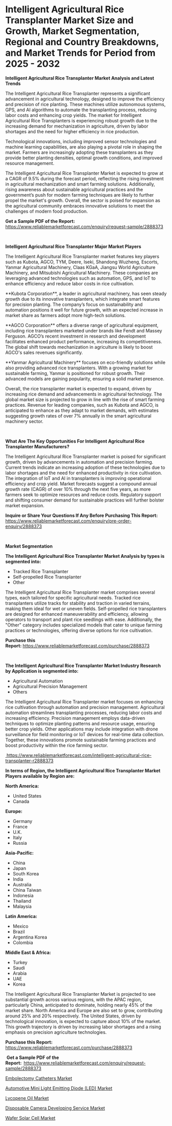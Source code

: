 <p><h1>Intelligent Agricultural Rice Transplanter Market Size and Growth, Market Segmentation, Regional and Country Breakdowns, and Market Trends for Period from 2025 -  2032</h1></p><p><strong>Intelligent Agricultural Rice Transplanter Market Analysis and Latest Trends</strong></p>
<p><p>The Intelligent Agricultural Rice Transplanter represents a significant advancement in agricultural technology, designed to improve the efficiency and precision of rice planting. These machines utilize autonomous systems, GPS, and AI algorithms to automate the transplanting process, reducing labor costs and enhancing crop yields. The market for Intelligent Agricultural Rice Transplanters is experiencing robust growth due to the increasing demand for mechanization in agriculture, driven by labor shortages and the need for higher efficiency in rice production. </p><p>Technological innovations, including improved sensor technologies and machine learning capabilities, are also playing a pivotal role in shaping the market. Farmers are increasingly adopting these transplanters as they provide better planting densities, optimal growth conditions, and improved resource management. </p><p>The Intelligent Agricultural Rice Transplanter Market is expected to grow at a CAGR of 9.5% during the forecast period, reflecting the rising investment in agricultural mechanization and smart farming solutions. Additionally, rising awareness about sustainable agricultural practices and the government’s push for modern farming techniques are likely to further propel the market's growth. Overall, the sector is poised for expansion as the agricultural community embraces innovative solutions to meet the challenges of modern food production.</p></p>
<p><strong>Get a Sample PDF of the Report:&nbsp;</strong> <a href="https://www.reliablemarketforecast.com/enquiry/request-sample/2888373?utm_campaign=1893&utm_medium=2&utm_source=Github&utm_content=ia&utm_term=14032025&utm_id=intelligent-agricultural-rice-transplanter">https://www.reliablemarketforecast.com/enquiry/request-sample/2888373</a></p>
<p>&nbsp;</p>
<p><strong>Intelligent Agricultural Rice Transplanter Major Market Players</strong></p>
<p><p>The Intelligent Agricultural Rice Transplanter market features key players such as Kubota, AGCO, TYM, Deere, Iseki, Shandong Wuzheng, Escorts, Yanmar Agricultural Machinery, Claas KGaA, Jiangsu World Agriculture Machinery, and Mitsubishi Agricultural Machinery. These companies are leveraging advanced technologies such as automation, GPS, and IoT to enhance efficiency and reduce labor costs in rice cultivation.</p><p>**Kubota Corporation**, a leader in agricultural machinery, has seen steady growth due to its innovative transplanters, which integrate smart features for precision planting. The company’s focus on sustainability and automation positions it well for future growth, with an expected increase in market share as farmers adopt more high-tech solutions.</p><p>**AGCO Corporation** offers a diverse range of agricultural equipment, including rice transplanters marketed under brands like Fendt and Massey Ferguson. AGCO’s recent investment in research and development facilitates enhanced product performance, increasing its competitiveness. The global shift towards mechanization in agriculture is likely to boost AGCO's sales revenues significantly.</p><p>**Yanmar Agricultural Machinery** focuses on eco-friendly solutions while also providing advanced rice transplanters. With a growing market for sustainable farming, Yanmar is positioned for robust growth. Their advanced models are gaining popularity, ensuring a solid market presence.</p><p>Overall, the rice transplanter market is expected to expand, driven by increasing rice demand and advancements in agricultural technology. The global market size is projected to grow in line with the rise of smart farming practices. Revenue for leading companies, such as Kubota and AGCO, is anticipated to enhance as they adapt to market demands, with estimates suggesting growth rates of over 7% annually in the smart agricultural machinery sector.</p></p>
<p>&nbsp;</p>
<p><strong>What Are The Key Opportunities For Intelligent Agricultural Rice Transplanter Manufacturers?</strong></p>
<p><p>The Intelligent Agricultural Rice Transplanter market is poised for significant growth, driven by advancements in automation and precision farming. Current trends indicate an increasing adoption of these technologies due to labor shortages and the need for enhanced productivity in rice cultivation. The integration of IoT and AI in transplanters is improving operational efficiency and crop yield. Market forecasts suggest a compound annual growth rate (CAGR) of over 10% through the next five years, as more farmers seek to optimize resources and reduce costs. Regulatory support and shifting consumer demand for sustainable practices will further bolster market expansion.</p></p>
<p><strong>Inquire or Share Your Questions If Any Before Purchasing This Report:</strong> <a href="https://www.reliablemarketforecast.com/enquiry/pre-order-enquiry/2888373?utm_campaign=1893&utm_medium=2&utm_source=Github&utm_content=ia&utm_term=14032025&utm_id=intelligent-agricultural-rice-transplanter">https://www.reliablemarketforecast.com/enquiry/pre-order-enquiry/2888373</a></p>
<p>&nbsp;</p>
<p><strong>Market Segmentation</strong></p>
<p><strong>The Intelligent Agricultural Rice Transplanter Market Analysis by types is segmented into:</strong></p>
<p><ul><li>Tracked Rice Transplanter</li><li>Self-propelled Rice Transplanter</li><li>Other</li></ul></p>
<p><p>The Intelligent Agricultural Rice Transplanter market comprises several types, each tailored for specific agricultural needs. Tracked rice transplanters utilize tracks for stability and traction in varied terrains, making them ideal for wet or uneven fields. Self-propelled rice transplanters are designed for enhanced maneuverability and efficiency, allowing operators to transport and plant rice seedlings with ease. Additionally, the "Other" category includes specialized models that cater to unique farming practices or technologies, offering diverse options for rice cultivation.</p></p>
<p><strong>Purchase this Report:&nbsp;</strong><a href="https://www.reliablemarketforecast.com/purchase/2888373?utm_campaign=1893&utm_medium=2&utm_source=Github&utm_content=ia&utm_term=14032025&utm_id=intelligent-agricultural-rice-transplanter">https://www.reliablemarketforecast.com/purchase/2888373</a></p>
<p>&nbsp;</p>
<p><strong>The Intelligent Agricultural Rice Transplanter Market Industry Research by Application is segmented into:</strong></p>
<p><ul><li>Agricultural Automation</li><li>Agricultural Precision Management</li><li>Others</li></ul></p>
<p><p>The Intelligent Agricultural Rice Transplanter market focuses on enhancing rice cultivation through automation and precision management. Agricultural automation streamlines transplanting processes, reducing labor costs and increasing efficiency. Precision management employs data-driven techniques to optimize planting patterns and resource usage, ensuring better crop yields. Other applications may include integration with drone surveillance for field monitoring or IoT devices for real-time data collection. Together, these innovations promote sustainable farming practices and boost productivity within the rice farming sector.</p></p>
<p><a href="https://www.reliablemarketforecast.com/intelligent-agricultural-rice-transplanter-r2888373?utm_campaign=1893&utm_medium=2&utm_source=Github&utm_content=ia&utm_term=14032025&utm_id=intelligent-agricultural-rice-transplanter">&nbsp;https://www.reliablemarketforecast.com/intelligent-agricultural-rice-transplanter-r2888373</a></p>
<p><strong>In terms of Region, the Intelligent Agricultural Rice Transplanter Market Players available by Region are:</strong></p>
<p>
    <p> <strong> North America: </strong>
        <ul>
            <li>United States</li>
            <li>Canada</li>
        </ul>
        </p> 
    <p> <strong> Europe: </strong>
        <ul>
            <li>Germany</li>
            <li>France</li>
            <li>U.K.</li>
            <li>Italy</li>
            <li>Russia</li>
        </ul>
        </p> 
    <p> <strong> Asia-Pacific: </strong>
        <ul>
            <li>China</li>
            <li>Japan</li>
            <li>South Korea</li>
            <li>India</li>
            <li>Australia</li>
            <li>China Taiwan</li>
            <li>Indonesia</li>
            <li>Thailand</li>
            <li>Malaysia</li>
        </ul>
        </p> 
    <p> <strong> Latin America: </strong>
        <ul>
            <li>Mexico</li>
            <li>Brazil</li>
            <li>Argentina Korea</li>
            <li>Colombia</li>
        </ul>
        </p> 
    <p> <strong> Middle East & Africa: </strong>
        <ul>
            <li>Turkey</li>
            <li>Saudi</li>
            <li>Arabia</li>
            <li>UAE</li>
            <li>Korea</li>
        </ul>
    </p>
    </p>
<p><p>The Intelligent Agricultural Rice Transplanter Market is projected to see substantial growth across various regions, with the APAC region, particularly China, anticipated to dominate, holding nearly 45% of the market share. North America and Europe are also set to grow, contributing around 25% and 20% respectively. The United States, driven by technological innovation, is expected to capture about 10% of the market. This growth trajectory is driven by increasing labor shortages and a rising emphasis on precision agriculture technologies.</p></p>
<p><strong>Purchase this Report: </strong><a href="https://www.reliablemarketforecast.com/purchase/2888373?utm_campaign=1893&utm_medium=2&utm_source=Github&utm_content=ia&utm_term=14032025&utm_id=intelligent-agricultural-rice-transplanter">https://www.reliablemarketforecast.com/purchase/2888373</a></p>
<p>&nbsp;<strong>Get a Sample PDF of the Report:&nbsp;&nbsp;</strong><a href="https://www.reliablemarketforecast.com/enquiry/request-sample/2888373?utm_campaign=1893&utm_medium=2&utm_source=Github&utm_content=ia&utm_term=14032025&utm_id=intelligent-agricultural-rice-transplanter">https://www.reliablemarketforecast.com/enquiry/request-sample/2888373</a></p>
<p><strong></strong></p>
<p><p><a href="https://github.com/tornapruttuz/Market-Research-Report-List-1/blob/main/embolectomy-catheters-market.md?utm_campaign=1893&utm_medium=2&utm_source=Github&utm_content=ia&utm_term=14032025&utm_id=intelligent-agricultural-rice-transplanter">Embolectomy Catheters Market</a></p><p><a href="https://github.com/aertsfecto0h/Market-Research-Report-List-1/blob/main/automotive-mini-light-emitting-diode-led-market.md?utm_campaign=1893&utm_medium=2&utm_source=Github&utm_content=ia&utm_term=14032025&utm_id=intelligent-agricultural-rice-transplanter">Automotive Mini Light Emitting Diode (LED) Market</a></p><p><a href="https://github.com/luerabollevc/Market-Research-Report-List-1/blob/main/lycopene-oil-market.md?utm_campaign=1893&utm_medium=2&utm_source=Github&utm_content=ia&utm_term=14032025&utm_id=intelligent-agricultural-rice-transplanter">Lycopene Oil Market</a></p><p><a href="https://github.com/denighoylen1/Market-Research-Report-List-1/blob/main/disposable-camera-developing-service-market.md?utm_campaign=1893&utm_medium=2&utm_source=Github&utm_content=ia&utm_term=14032025&utm_id=intelligent-agricultural-rice-transplanter">Disposable Camera Developing Service Market</a></p><p><a href="https://github.com/barlevsebako/Market-Research-Report-List-1/blob/main/wafer-solar-cell-market.md?utm_campaign=1893&utm_medium=2&utm_source=Github&utm_content=ia&utm_term=14032025&utm_id=intelligent-agricultural-rice-transplanter">Wafer Solar Cell Market</a></p></p>